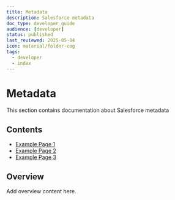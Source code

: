 ```yaml
---
title: Metadata
description: Salesforce metadata
doc_type: developer_guide
audience: [developer]
status: published
last_reviewed: 2025-05-04
icon: material/folder-cog
tags:
  - developer
  - index
---
```


# Metadata

This section contains documentation about Salesforce metadata

## Contents

- [Example Page 1](#)
- [Example Page 2](#)
- [Example Page 3](#)

## Overview

Add overview content here.
